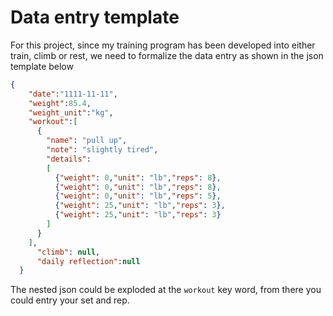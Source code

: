 # Data entry template

For this project, since my training program has been developed into either train, climb or rest, we need to formalize the data entry as shown in the json template below

```json
{
    "date":"1111-11-11",
    "weight":85.4,
    "weight_unit":"kg",
    "workout":[
      {
        "name": "pull up",
        "note": "slightly tired",
        "details": 
        [
          {"weight": 0,"unit": "lb","reps": 8},
          {"weight": 0,"unit": "lb","reps": 8},
          {"weight": 0,"unit": "lb","reps": 5},
          {"weight": 25,"unit": "lb","reps": 3},
          {"weight": 25,"unit": "lb","reps": 3}
        ]
      }
    ],
      "climb": null,
      "daily reflection":null
  }
  ```
  
  The nested json could be exploded at the `workout` key word, from there you could entry your set and rep.